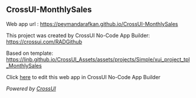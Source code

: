 ## CrossUI-MonthlySales
Web app url : https://peymandarafkan.github.io/CrossUI-MonthlySales

This project was created by CrossUI No-Code App Builder: https://crossui.com/RADGithub

Based on template: https://linb.github.io/CrossUI_Assets/assets/projects/Simple/xui_project_tpl_MonthlySales

Click [here](https://crossui.com/RADGithub/#!from=github&owner=peymandarafkan&repo=CrossUI-MonthlySales) to edit this web app in CrossUI No-Code App Builder

<i>Powered by [CrossUI](https://crossui.com)</i>
